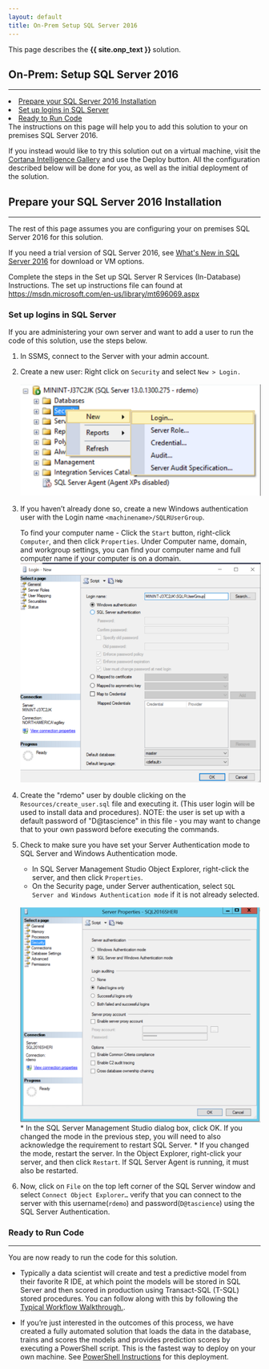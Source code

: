 ```yaml
---
layout: default
title: On-Prem Setup SQL Server 2016
---
```

<div class="alert alert-success" role="alert"> This page describes the 
<strong> 
{{ site.onp_text }}
</strong>
solution.
</div> 

## On-Prem: Setup SQL Server 2016 
--------------------------

<div class="row">
    <div class="col-md-6">
        <div class="toc">
            <li><a href="#prepare-your-sql-server-2016-installation">Prepare your SQL Server 2016 Installation</a></li>
            <li><a href="#set-up-logins-in-sql-server">Set up logins in SQL Server</a></li>
            <li><a href="#ready-to-run-code">Ready to Run Code</a></li>
        </div>
    </div>
    <div class="col-md-6">
        The instructions on this page will help you to add this solution to your on premises SQL Server 2016.  
        <p>
        If you instead would like to try this solution out on a virtual machine, visit the <a href="{{ site.deploy_url }}">Cortana Intelligence Gallery</a> and use the Deploy button.  All the configuration described below will be done for you, as well as the initial deployment of the solution. </p>
    </div>
</div>

## Prepare your SQL Server 2016 Installation
-------------------------------------------

The rest of this page assumes you are configuring your on premises SQL Server 2016 for this solution.

If you need a trial version of SQL Server 2016, see [What's New in SQL Server 2016](https://msdn.microsoft.com/en-us/library/bb500435.aspx) for download or VM options. 

Complete the steps in the Set up SQL Server R Services (In-Database) Instructions. The set up instructions file can found at  <a href="https://msdn.microsoft.com/en-us/library/mt696069.aspx" target="_blank"> https://msdn.microsoft.com/en-us/library/mt696069.aspx</a>

### Set up logins in SQL Server
If you are administering your own server and want to add a user to run the code of this solution, use the steps below.

1.	In SSMS, connect to the Server with your admin account.
2.	Create a new user: Right click on <code>Security</code> and select <code>New &gt; Login.</code> <br/>
    <br/>
    <img src="images/newuser.png" >

 
3.	If you haven’t already done so, create a new Windows authentication user with the Login name <code>&lt;machinename&gt;/SQLRUserGroup</code>. 
    
    To find your computer name - Click the <code>Start</code> button, right-click <code>Computer</code>, and then click <code>Properties</code>. Under Computer name, domain, and workgroup settings, you can find your computer name and full computer name if your computer is on a domain.
    <br/>
    <img src="images/sqluser.png"  >
 
4. Create the "rdemo" user  by double clicking on the <code>Resources/create_user.sql</code> file and executing it. (This user login will be used to install data and procedures).  NOTE: the user is set up with a default password of "D@tascience" in this file - you may want to change that to your own password before executing the commands.

5. 	Check to make sure you have set your Server Authentication mode to SQL Server and Windows Authentication mode. 
    *	In SQL Server Management Studio Object Explorer, right-click the server, and then click <code>Properties</code>.
    *	On the Security page, under Server authentication, select <code>SQL Server and Windows Authentication mode</code> if it is not already selected.
    <br/>
    <img src="images/authmode.png"  >
    *	In the SQL Server Management Studio dialog box, click OK.  If you changed the mode in the previous step, you will need to also acknowledge the requirement to restart SQL Server.
    * If you changed the mode, restart the server.  In the Object Explorer, right-click your server, and then click <code>Restart</code>. If SQL Server Agent is running, it must also be restarted.

6.	Now, click on <code>File</code> on the top left corner of the SQL Server window and select <code>Connect Object Explorer…</code> verify that you can connect to the server with this username(<code>rdemo</code>) and password(<code>D@tascience</code>) using the SQL Server Authentication.


### Ready to Run Code 
---------------------

You are now ready to run the code for this solution.  

* Typically a data scientist will create and test a predictive model from their favorite R IDE, at which point the models will be stored in SQL Server and then scored in production using Transact-SQL (T-SQL) stored procedures. 
You can follow along with this by following the <a href="Typical.html">Typical Workflow Walkthrough.</a>.

* If you’re just interested in the outcomes of this process, we have created a fully automated solution that loads the data in the database, trains and scores the models and provides prediction scores by executing a PowerShell script. This is the fastest way to deploy on your own machine. See <a href="Powershell_Instructions.html">PowerShell Instructions</a> for this deployment.
	